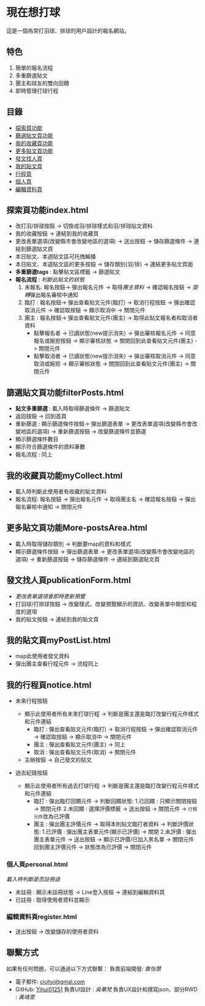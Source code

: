 # 現在想打球
這是一個為常打羽球、排球的用戶設計的報名網站。
## 特色 
1. 簡單的報名流程
2. 多重篩選貼文
3. 團主和球友的雙向回饋
4. 即時管理打球行程

## 目錄
- [探索頁功能](#探索頁功能index.html)
- [篩選貼文頁功能](#篩選貼文頁功能filterPosts.html)
- [我的收藏頁功能](#我的收藏頁功能myCollect.html)
- [更多貼文頁功能](#更多貼文頁功能More-postsArea.html)
- [發文找人頁](#發文找人頁publicationForm.html)
- [我的貼文頁](#我的貼文頁myPostList.html)
- [行程頁](#行程頁notice.html)
- [個人頁](#個人頁personal.html)
- [編輯資料頁](#編輯資料頁register.html)

## 探索頁功能index.html
- 改打羽/排球按鈕 -> 切換成羽/排球樣式和羽/排球貼文資料
- 我的收藏按鈕 -> 連結到我的收藏頁
- 更改表單選項(改變縣市會改變地區的選項) -> 送出按鈕 -> 儲存篩選條件 -> 連結到篩選貼文頁
- 本日貼文、本週貼文區可托拽輪播
- 本日貼文、本週貼文區的更多按鈕 -> 儲存類別(羽/排) -> 連結更多貼文頁面
- **多重篩選tags** : 點擊貼文區標籤 -> 篩選貼文
- **報名流程** : *判斷此貼文的狀態*
  1. 未報名: 報名按鈕-> 彈出報名元件 -> 取得*團主資料* -> 確認報名按鈕 -> *旋轉*彈出報名審核中通知
  2. 臨打  : 報名按鈕-> 彈出查看貼文元件(臨打) -> 取消行程按鈕 -> 彈出確認取消元件 -> 確認取按鈕 -> 顯示取消中 -> 關閉元件
  3. 團主  : 報名按鈕-> 彈出查看貼文元件(團主) -> 取得此貼文報名者和取消者資料
     - 點擊報名者 -> 已讀狀態(new提示消失) -> 彈出審核報名元件  -> 同意報名或婉拒按鈕 -> 顯示審核狀態 -> 關閉回到此查看貼文元件(團主) -> 關閉元件
     - 點擊取消者 -> 已讀狀態(new提示消失) -> 彈出審核取消元件 -> 同意取消或婉拒 -> 顯示審核狀態 -> 關閉回到此查看貼文元件(團主) -> 關閉元件

## 篩選貼文頁功能filterPosts.html
- **貼文多重篩選** : 載入時取得篩選條件 -> 篩選貼文
- 返回按鈕 -> 回到首頁
- 重新篩選 : 顯示篩選條件按鈕-> 彈出篩選表單 -> 更改表單選項(改變縣市會改變地區的選項) -> 重新篩選按鈕 -> 改變篩選條件並篩選
- 顯示篩選條件數目
- 顯示符合篩選條件的資料筆數
- 報名流程 : 同上

## 我的收藏頁功能myCollect.html
- 載入時判斷此使用者有收藏的貼文資料
- 報名流程: 報名按鈕 -> 彈出報名元件 -> 取得團主名 -> 確認報名按鈕 -> 彈出報名審核中通知 -> 關閉元件

## 更多貼文頁功能More-postsArea.html
- 載入時取得儲存類別 -> 判斷要map的資料和樣式
- 顯示篩選條件按鈕 -> 彈出篩選表單 -> 更改表單選項(改變縣市會改變地區的選項) -> 重新篩選按鈕 -> 儲存篩選條件 -> 連結到篩選貼文頁 

## 發文找人頁publicationForm.html
- *更改表單選項會即時更新預覽*
- 打羽球/打排球按鈕 -> 改變樣式、改變預覽顯示的資訊、改變表單中類型和程度的選項
- 我的貼文按鈕 -> 連結到我的貼文頁

## 我的貼文頁myPostList.html
- map此使用者發文資料
- 彈出團主查看行程元件 -> 流程同上

## 我的行程頁notice.html
- 未來行程按鈕
  - 顯示此使用者所有未來打球行程 -> 判斷是團主還是臨打改變行程元件樣式和元件連結
    - 臨打 : 彈出查看貼文元件(臨打) -> 取消行程按鈕 -> 彈出確認取消元件 -> 確認取按鈕 -> 顯示取消中 -> 關閉元件
    - 團主 : 彈出查看貼文元件(團主) -> 同上
    - 取消 : 彈出查看貼文元件(取消) -> 關閉元件
  - 主辦按鈕 -> 自己發文的貼文
  
- 過去紀錄按鈕
  - 顯示此使用者所有過去打球行程 -> 判斷是團主還是臨打改變行程元件樣式和元件連結
    - 臨打 : 彈出臨打回饋元件 -> 判斷回饋狀態:
      1.已回饋 : 只顯示關閉按鈕 -> 關閉元件
      2.未回饋 : 選擇評價標籤 ->  送出按鈕 -> 關閉元件 -> `行程元件`改為已評價
    - 團主 : 彈出團主評價元件 -> 取得本則貼文臨打者資料 -> 判斷評價狀態:
      1.已評價 : 彈出團主表單元件(顯示已評價) -> 關閉
      2.未評價 : 彈出團主表單元件 -> 送出按鈕 -> 顯示已評價/已加入黑名單 -> 關閉元件回到團主評價元件 -> 狀態改為已評價 -> 關閉元件

### 個人頁personal.html
*載入時判斷是否註冊過*
- 未註冊 : 顯示未註冊狀態 -> Line登入按鈕 -> 連結到編輯資料頁
- 已註冊 : 取得使用者資料並顯示
  
### 編輯資料頁register.html
- 送出按鈕 -> 改變儲存的使用者資料
  
## 聯繫方式
如果有任何問題，可以通過以下方式聯繫：
負責前端開發: *詹怡慧*
- 電子郵件: ciuhyi@gmal.com
- GitHub: [Yihui01251](https://github.com/Yihui01251)
負責UI設計 : *吳華梵*
負責UX設計和撰寫json、部分RWD : *黃靖雯*
